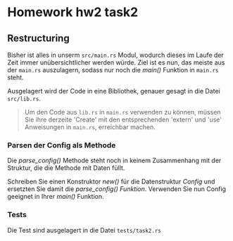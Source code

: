 # Homework hw2 task2

## Restructuring

Bisher ist alles in unserm `src/main.rs` Modul, wodurch dieses im Laufe der Zeit immer unübersichtlicher werden würde. Ziel ist es nun, das meiste aus der `main.rs` auszulagern, sodass nur noch die *main()* Funktion in `main.rs` steht.

Ausgelagert wird der Code in eine Bibliothek, genauer gesagt in die Datei `src/lib.rs`.

>Um den Code aus `lib.rs` in `main.rs` verwenden zu können, müssen Sie ihre derzeite 'Create' mit den entsprechenden 'extern' und 'use' Anweisungen in `main.rs`, erreichbar machen.


### Parsen der Config als Methode

Die *parse_config()* Methode steht noch in keinem Zusammenhang mit der Struktur, die die Methode mit Daten füllt.

Schreiben Sie einen Konstruktor *new()* für die Datenstruktur *Config* und ersetzten Sie damit die *parse_config() Funktion*. Verwenden Sie nun Config geeignet in Ihrer *main()* Funktion.

### Tests

Die Test sind ausgelagert in die Datei `tests/task2.rs`

